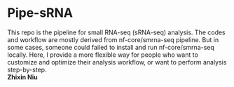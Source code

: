 # Pipe-sRNA

This repo is the pipeline for small RNA-seq (sRNA-seq) analysis. The codes and workflow are mostly derived from nf-core/smrna-seq pipeline. But in some cases, someone could failed to install and run nf-core/smrna-seq locally. Here, I provide a more flexible way for people who want to customize and optimize their analysis workflow, or want to perform analysis step-by-step.\
**Zhixin Niu**
